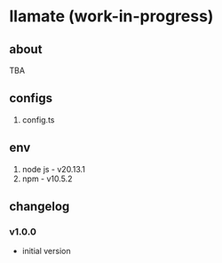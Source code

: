 # llamate (work-in-progress)

## about

TBA

## configs

1. config.ts

## env

1. node js - v20.13.1
2. npm - v10.5.2

## changelog

### v1.0.0

- initial version
